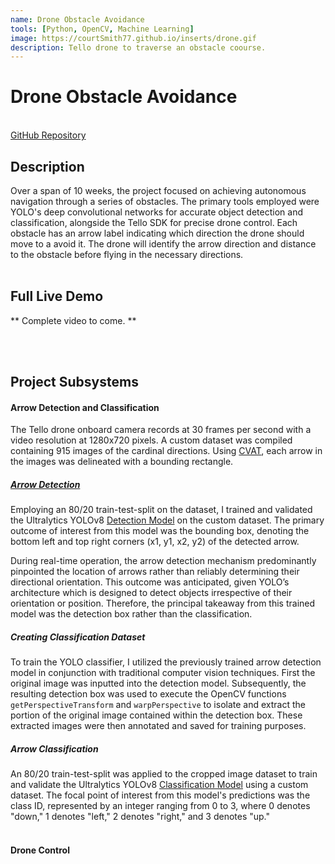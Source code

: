 ```yaml
---
name: Drone Obstacle Avoidance
tools: [Python, OpenCV, Machine Learning]
image: https://courtSmith77.github.io/inserts/drone.gif
description: Tello drone to traverse an obstacle coourse.
---
```


# Drone Obstacle Avoidance
<br>
<!-- hyperlink to github -->
<a href="https://github.com/courtSmith77/Drone-Obstacle-Avoidance">GitHub Repository</a>

<!-- <br>
<center><img src="{{ site.url }}{{ site.baseurl }}/inserts/BotROS_Picture.png"/></center>
<br> -->

## Description
Over a span of 10 weeks, the project focused on achieving autonomous navigation through a series of obstacles. The primary tools employed were YOLO's deep convolutional networks for accurate object detection and classification, alongside the Tello SDK for precise drone control. Each obstacle has an arrow label indicating which direction the drone should move to a avoid it. The drone will identify the arrow direction and distance to the obstacle before flying in the necessary directions.
<br>
<br>

## Full Live Demo
** Complete video to come. **

<!-- <center>
    <div style="position: relative; padding-bottom: 28.125%; height:0; overflow: hidden;">
        <video src="https://github.com/courtSmith77/courtSmith77.github.io/assets/144190404/93db4aef-e4eb-40c1-b796-5ee2be089a02" controls style="position: absolute; top:0; left:0; width: 100%; height: 100%;"></video>
    </div>
</center> -->

<br>
<br>

## Project Subsystems

#### Arrow Detection and Classification
The Tello drone onboard camera records at 30 frames per second with a video resolution at 1280x720 pixels. A custom dataset was compiled containing 915 images of the cardinal directions. Using <a href="https://www.cvat.ai/">CVAT</a>, each arrow in the images was delineated with a bounding rectangle.
<br>

##### <u>Arrow Detection</u>
Employing an 80/20 train-test-split on the dataset, I trained and validated the Ultralytics YOLOv8 <a href="https://docs.ultralytics.com/tasks/detect/">Detection Model</a> on the custom dataset. The primary outcome of interest from this model was the bounding box, denoting the bottom left and top right corners (x1, y1, x2, y2) of the detected arrow.
<br>

During real-time operation, the arrow detection mechanism predominantly pinpointed the location of arrows rather than reliably determining their directional orientation. This outcome was anticipated, given YOLO’s architecture which is designed to detect objects irrespective of their orientation or position. Therefore, the principal takeaway from this trained model was the detection box rather than the classification.
<br>

##### Creating Classification Dataset
To train the YOLO classifier, I utilized the previously trained arrow detection model in conjunction with traditional computer vision techniques. First the original image was inputted into the detection model. Subsequently, the resulting detection box was used to execute the OpenCV functions `getPerspectiveTransform` and `warpPerspective` to isolate and extract the portion of the original image contained within the detection box. These extracted images were then annotated and saved for training purposes.
<br>

##### Arrow Classification
An 80/20 train-test-split was applied to the cropped image dataset to train and validate the Ultralytics YOLOv8 <a href="https://www.cvat.ai/">Classification Model</a> using a custom dataset. The focal point of interest from this model's predictions was the class ID, represented by an integer ranging from 0 to 3, where 0 denotes "down," 1 denotes "left," 2 denotes "right," and 3 denotes "up." 
<br>
<br>

#### Drone Control


<br>
<br>






